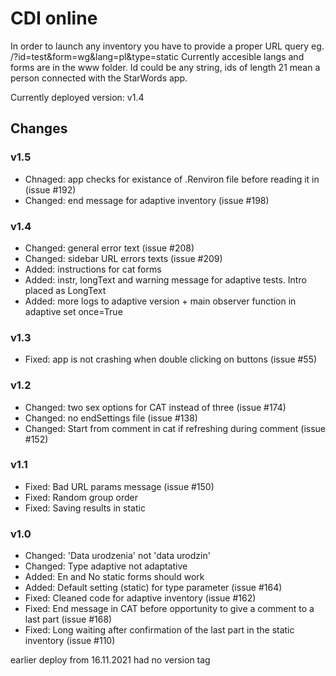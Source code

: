 # CDI online
In order to launch any inventory you have to provide a proper URL query eg. /?id=test&form=wg&lang=pl&type=static
Currently accesible langs and forms are in the www folder. Id could be any string, ids of length 21 mean a person connected with the StarWords app.

Currently deployed version: v1.4

## Changes
### v1.5
* Chnaged: app checks for existance of .Renviron file before reading it in (issue #192)
* Changed: end message for adaptive inventory (issue #198)

### v1.4
* Changed: general error text (issue #208)
* Changed: sidebar URL errors texts (issue #209)
* Added: instructions for cat forms
* Added: instr, longText and warning message for adaptive tests. Intro placed as LongText
* Added: more logs to adaptive version + main observer function in adaptive set once=True

### v1.3
* Fixed: app is not crashing when double clicking on buttons (issue #55)

### v1.2
* Changed: two sex options for CAT instead of three (issue #174)
* Changed: no endSettings file (issue #138)
* Changed: Start from comment in cat if refreshing during comment (issue #152)

### v1.1
* Fixed: Bad URL params message (issue #150)
* Fixed: Random group order
* Fixed: Saving results in static

### v1.0
* Changed: 'Data urodzenia' not 'data urodzin'
* Changed: Type adaptive not adaptative
* Added: En and No static forms should work
* Added: Default setting (static) for type parameter (issue #164)
* Fixed: Cleaned code for adaptive inventory (issue #162)
* Fixed: End message in CAT before opportunity to give a comment to a last part (issue #168)
* Fixed: Long waiting after confirmation of the last part in the static inventory (issue #110)

earlier deploy from 16.11.2021 had no version tag

